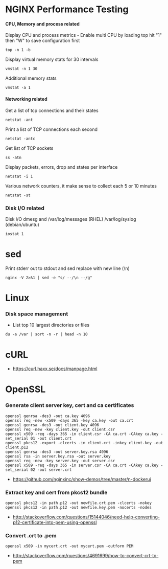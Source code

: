 # NGINX Performance Testing

#### CPU, Memory and process related 

Display CPU and process metrics - Enable multi CPU by loading top hit "1" then "W" to save configuration first

`top -n 1 -b`

Display virtual memory stats for 30 intervals

`vmstat -n 1 30`

Additional memory stats

`vmstat -a 1`


#### Networking related

Get a list of tcp connections and their states

`netstat -ant`

Print a list of TCP connections each second

`netstat -antc`

Get list of TCP sockets

`ss -atn`

Display packets, errors, drop and states per interface

`netstat -i 1`

Various network counters, it make sense to collect each 5 or 10 minutes

`netstat -st`


### Disk I/O related

Disk I/O dmesg and /var/log/messages (RHEL) /var/log/syslog (debian/ubuntu)

`iostat 1`

# sed

Print stderr out to stdout and sed replace with new line (\n)

`nginx -V 2>&1 | sed -e "s/ --/\n --/g"`


# Linux

### Disk space management

 - List top 10 largest directories or files

```
du -a /var | sort -n -r | head -n 10
```


# cURL

 - https://curl.haxx.se/docs/manpage.html


# OpenSSL

### Generate client server key, cert and ca certificates

```
openssl genrsa -des3 -out ca.key 4096
openssl req -new -x509 -days 365 -key ca.key -out ca.crt
openssl genrsa -des3 -out client.key 4096
openssl req -new -key client.key -out client.csr
openssl x509 -req -days 365 -in client.csr -CA ca.crt -CAkey ca.key -set_serial 01 -out client.crt
openssl pkcs12 -export -clcerts -in client.crt -inkey client.key -out client.p12
openssl genrsa -des3 -out server.key.rsa 4096
openssl rsa -in server.key.rsa -out server.key
openssl req -new -key server.key -out server.csr
openssl x509 -req -days 365 -in server.csr -CA ca.crt -CAkey ca.key -set_serial 02 -out server.crt
```

 - https://github.com/nginxinc/show-demos/tree/master/n-dockerui


### Extract key and cert from pkcs12 bundle

```
openssl pkcs12 -in path.p12 -out newfile.crt.pem -clcerts -nokey
openssl pkcs12 -in path.p12 -out newfile.key.pem -nocerts -nodes
```

 - http://stackoverflow.com/questions/15144046/need-help-converting-p12-certificate-into-pem-using-openssl


### Convert .crt to .pem

```
openssl x509 -in mycert.crt -out mycert.pem -outform PEM
```

 - http://stackoverflow.com/questions/4691699/how-to-convert-crt-to-pem
